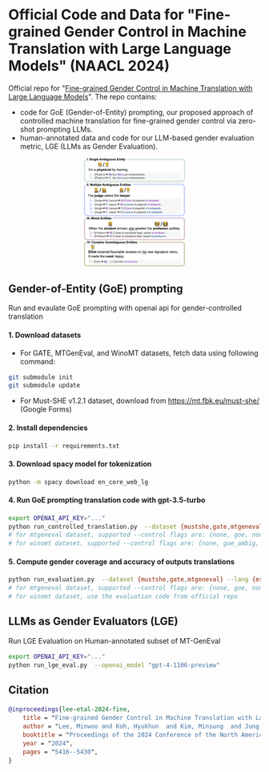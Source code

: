 # Official Code and Data for "Fine-grained Gender Control in Machine Translation with Large Language Models" (NAACL 2024)

Official repo for "[Fine-grained Gender Control in Machine Translation with Large Language Models](https://aclanthology.org/2024.naacl-long.303/)".
The repo contains:
- code for GoE (Gender-of-Entity) prompting, our proposed approach of controlled machine translation for fine-grained gender control via zero-shot prompting LLMs.
- human-annotated data and code for our LLM-based gender evaluation metric, LGE (LLMs as Gender Evaluation).


<p align="center">
<img src="assets/fine_grained_gender_control_examples.png" alt="fine-grained gender control examples" width="40%" />
</p>


## Gender-of-Entity (GoE) prompting
Run and evaulate GoE prompting with openai api for gender-controlled translation

#### 1. Download datasets
- For GATE, MTGenEval, and WinoMT datasets, fetch data using following command:
```bash
git submodule init
git submodule update
```

- For Must-SHE v1.2.1 dataset, download from https://mt.fbk.eu/must-she/ (Google Forms)

#### 2. Install dependencies
```bash
pip install -r requirements.txt
```

#### 3. Download spacy model for tokenization
```bash
python -m spacy download en_core_web_lg
```

#### 4. Run GoE prompting translation code with gpt-3.5-turbo
```bash
export OPENAI_API_KEY="..."
python run_controlled_translation.py  --dataset {mustshe,gate,mtgeneval,winomt} --lang {es,fr,it} --control {none,goe} --split {dev,test}
# for mtgeneval dataset, supported --control flags are: {none, goe, none_fewshot, igoe_fewshot}
# for winomt dataset, supported --control flags are: {none, goe_ambig, goe_full}
```

#### 5. Compute gender coverage and accuracy of outputs translations
```bash
python run_evaluation.py  --dataset {mustshe,gate,mtgeneval} --lang {es,fr,it} --control {none,goe} --split {dev,test}
# for mtgeneval dataset, supported --control flags are: {none, goe, none_fewshot, igoe_fewshot}
# for winomt dataset, use the evaluation code from official repo
```

## LLMs as Gender Evaluators (LGE)
Run LGE Evaluation on Human-annotated subset of MT-GenEval

```bash
export OPENAI_API_KEY="..."
python run_lge_eval.py  --openai_model "gpt-4-1106-preview"
```

## Citation

```bibtex
@inproceedings{lee-etal-2024-fine,
    title = "Fine-grained Gender Control in Machine Translation with Large Language Models",
    author = "Lee, Minwoo and Koh, Hyukhun  and Kim, Minsung  and Jung, Kyomin",
    booktitle = "Proceedings of the 2024 Conference of the North American Chapter of the Association for Computational Linguistics: Human Language Technologies (Volume 1: Long Papers)",
    year = "2024",
    pages = "5416--5430",
}
```

